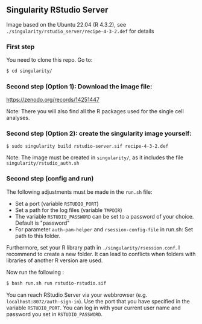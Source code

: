 ## Singularity RStudio Server

Image based on the Ubuntu 22.04 (R 4.3.2), see `./singularity/rstudio_server/recipe-4-3-2.def` for details

### First step

You need to clone this repo. Go to:

``` sh
$ cd singularity/
```

### Second step (Option 1): Download the image file:

https://zenodo.org/records/14251447

Note: There you will also find all the R packages used for the single cell analyses.

### Second step (Option 2): create the singularity image yourself:

``` sh
$ sudo singularity build rstudio-server.sif recipe-4-3-2.def
```

Note: The image must be created in `singularity/`, as it includes the file  `singularity/rstudio_auth.sh`

### Second step (config and run)

The following adjustments must be made in the `run.sh` file:

-   Set a port (variable `RSTUDIO_PORT`)
-   Set a path for the log files (variable `TMPDIR`)
-   The variable `RSTUDIO_PASSWORD` can be set to a password of your choice. Default is "password"
-   For parameter `auth-pam-helper` and `rsession-config-file` in run.sh: Set path to this folder.

Furthermore, set your R library path in `./singularity/rsession.conf`. I recommend to create a new folder. It can lead to conflicts when folders with libraries of another R version are used.

Now run the following :

``` sh
$ bash run.sh run rstudio-rstudio.sif
```

You can reach RStudio Server via your webbrowser (e.g. `localhost:8072/auth-sign-in`). Use the port that you have specified in the variable `RSTUDIO_PORT`. You can log in with your current user name and password you set in `RSTUDIO_PASSWORD`.

